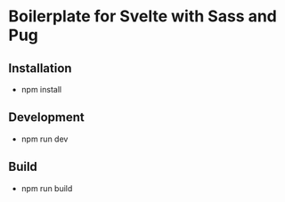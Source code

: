 # Boilerplate for Svelte with Sass and Pug

## Installation

- npm install

## Development

- npm run dev

## Build

- npm run build